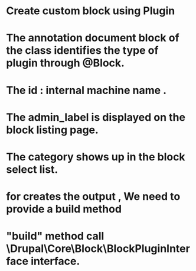 # Create custom block using Plugin 
# The annotation document block of the class identifies the type of plugin through @Block. 
# The id : internal machine name .
# The admin_label is displayed on the block listing page. 
# The category shows up in the block select list.
# for creates the output , We need to provide a build method
# "build" method call \Drupal\Core\Block\BlockPluginInterface interface.
